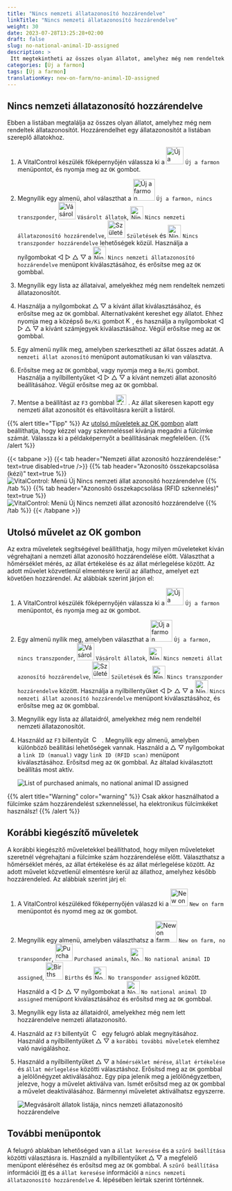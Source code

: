 ```yaml
---
title: "Nincs nemzeti állatazonosító hozzárendelve"
linkTitle: "Nincs nemzeti állatazonosító hozzárendelve"
weight: 30
date: 2023-07-28T13:25:28+02:00
draft: false
slug: no-national-animal-ID-assigned
description: >
 Itt megtekintheti az összes olyan állatot, amelyhez még nem rendeltek nemzeti állatazonosítót, és hozzárendelhet egy nemzeti állatazonosítót.
categories: [Új a farmon]
tags: [Új a farmon]
translationKey: new-on-farm/no-animal-ID-assigned
---
```

## Nincs nemzeti állatazonosító hozzárendelve

Ebben a listában megtalálja az összes olyan állatot, amelyhez még nem rendeltek állatazonosítót. Hozzárendelhet egy állatazonosítót a listában szereplő állatokhoz.

1. A VitalControl készülék főképernyőjén válassza ki a <img src="/icons/main/new-on-farm.svg" width="40" align="bottom" alt="Új a farmon" /> `Új a farmon` menüpontot, és nyomja meg az `OK` gombot.

2. Megnyílik egy almenü, ahol választhat a <img src="/icons/registration/new-on-farm-no-transponder.svg" width="50" align="bottom" alt="Új a farmon, nincs transzponder" /> `Új a farmon, nincs transzponder`, <img src="/icons/main/new-on-farm.svg" width="40" align="bottom" alt="Vásárolt állatok" /> `Vásárolt állatok`, <img src="/icons/registration/no-eartag-number.svg" width="30" align="bottom" alt="Nincs nemzeti állatazonosító" /> `Nincs nemzeti állatazonosító hozzárendelve`, <img src="/icons/main/births.svg" width="40" align="bottom" alt="Születések" /> `Születések` és <img src="/icons/registration/no-transponder.svg" width="30" align="bottom" alt="Nincs transzponder hozzárendelve" /> `Nincs transzponder hozzárendelve` lehetőségek közül. Használja a nyílgombokat ◁ ▷ △ ▽ a <img src="/icons/registration/no-eartag-number.svg" width="30" align="bottom" alt="Nincs nemzeti állatazonosító" /> `Nincs nemzeti állatazonosító hozzárendelve` menüpont kiválasztásához, és erősítse meg az `OK` gombbal.

3. Megnyílik egy lista az állataival, amelyekhez még nem rendeltek nemzeti állatazonosítót.

4. Használja a nyílgombokat △ ▽ a kívánt állat kiválasztásához, és erősítse meg az `OK` gombbal. Alternatívaként kereshet egy állatot. Ehhez nyomja meg a középső `Be/Ki` gombot <img src="/icons/footer/search.svg" width="15" align="bottom" alt="Keresés" />, és használja a nyílgombokat ◁ ▷ △ ▽ a kívánt számjegyek kiválasztásához. Végül erősítse meg az `OK` gombbal.


5. Egy almenü nyílik meg, amelyben szerkesztheti az állat összes adatát. A `nemzeti állat azonosító` menüpont automatikusan ki van választva.

6. Erősítse meg az `OK` gombbal, vagy nyomja meg a `Be/Ki` gombot. Használja a nyílbillentyűket ◁ ▷ △ ▽ a kívánt nemzeti állat azonosító beállításához. Végül erősítse meg az `OK` gombbal.

7. Mentse a beállítást az `F3` gombbal <img src="/icons/footer/save.svg" width="24" align="bottom" alt="Mentés" />&nbsp;. Az állat sikeresen kapott egy nemzeti állat azonosítót és eltávolításra került a listáról.

{{% alert title="Tipp" %}}
Az [utolsó műveletek az OK gombon](#last-action-on-ok) alatt beállíthatja, hogy kézzel vagy szkenneléssel kívánja megadni a fülcímke számát. Válassza ki a példaképernyőt a beállításának megfelelően.
{{% /alert %}}

{{< tabpane >}}
{{< tab header="Nemzeti állat azonosító hozzárendelése:" text=true disabled=true />}}
{{% tab header="Azonosító összekapcsolása (kézi)" text=true %}}
![VitalControl: Menü Új Nincs nemzeti állat azonosító hozzárendelve](../images/noanimalID.png "Azonosító összekapcsolása (kézi)")
{{% /tab %}}
{{% tab header="Azonosító összekapcsolása (RFID szkennelés)" text=true %}}
![VitalControl: Menü Új Nincs nemzeti állat azonosító hozzárendelve](../images/noanimalID-scan.png "Azonosító összekapcsolása (RFID szkennelés)")
{{% /tab %}}
{{< /tabpane >}}        

## Utolsó művelet az OK gombon

Az extra műveletek segítségével beállíthatja, hogy milyen műveleteket kíván végrehajtani a nemzeti állat azonosító hozzárendelése előtt. Választhat a hőmérséklet mérés, az állat értékelése és az állat mérlegelése között. Az adott művelet közvetlenül elmentésre kerül az állathoz, amelyet ezt követően hozzárendel. Az alábbiak szerint járjon el:

1. A VitalControl készülék főképernyőjén válassza ki a <img src="/icons/main/new-on-farm.svg" width="40" align="bottom" alt="Új a farmon" /> `Új a farmon` menüpontot, és nyomja meg az `OK` gombot.

2. Egy almenü nyílik meg, amelyben választhat a <img src="/icons/registration/new-on-farm-no-transponder.svg" width="50" align="bottom" alt="Új a farmon, nincs transzponder" /> `Új a farmon, nincs transzponder`, <img src="/icons/main/new-on-farm.svg" width="40" align="bottom" alt="Vásárolt állatok" /> `Vásárolt állatok`, <img src="/icons/registration/no-eartag-number.svg" width="30" align="bottom" alt="Nincs nemzeti állat azonosító" /> `Nincs nemzeti állat azonosító hozzárendelve`, <img src="/icons/main/births.svg" width="40" align="bottom" alt="Születések" /> `Születések` és <img src="/icons/registration/no-transponder.svg" width="30" align="bottom" alt="Nincs transzponder hozzárendelve" /> `Nincs transzponder hozzárendelve` között. Használja a nyílbillentyűket ◁ ▷ △ ▽ a <img src="/icons/registration/no-eartag-number.svg" width="30" align="bottom" alt="Nincs nemzeti állat azonosító" /> `Nincs nemzeti állat azonosító hozzárendelve` menüpont kiválasztásához, és erősítse meg az `OK` gombbal.


3. Megnyílik egy lista az állataidról, amelyekhez még nem rendeltél nemzeti állatazonosítót.

4. Használd az `F3` billentyűt &nbsp;<img src="/icons/footer/open-popup.svg" width="15" align="bottom" alt="Call popup" />&nbsp; . Megnyílik egy almenü, amelyben különböző beállítási lehetőségek vannak. Használd a △ ▽ nyílgombokat a `link ID (manual)` vagy `link ID (RFID scan)` menüpont kiválasztásához. Erősítsd meg az `OK` gombbal. Az általad kiválasztott beállítás most aktív.

    ![List of purchased animals, no national animal ID assigned](../images/link.png "No national animal ID assigned, Link")

{{% alert title="Warning" color="warning" %}}
Csak akkor használhatod a fülcímke szám hozzárendelést szkenneléssel, ha elektronikus fülcímkéket használsz!
{{% /alert %}}

## Korábbi kiegészítő műveletek

A korábbi kiegészítő műveletekkel beállíthatod, hogy milyen műveleteket szeretnél végrehajtani a fülcímke szám hozzárendelése előtt. Választhatsz a hőmérséklet mérés, az állat értékelése és az állat mérlegelése között. Az adott művelet közvetlenül elmentésre kerül az állathoz, amelyhez később hozzárendeled. Az alábbiak szerint járj el:

1. A VitalControl készüléked főképernyőjén válaszd ki a <img src="/icons/main/new-on-farm.svg" width="40" align="bottom" alt="New on farm" /> `New on farm` menüpontot és nyomd meg az `OK` gombot.

2. Megnyílik egy almenü, amelyben választhatsz a <img src="/icons/registration/new-on-farm-no-transponder.svg" width="50" align="bottom" alt="New on farm, no transponder" /> `New on farm, no transponder`, <img src="/icons/main/new-on-farm.svg" width="40" align="bottom" alt="Purchased animals" /> `Purchased animals`, <img src="/icons/registration/no-eartag-number.svg" width="30" align="bottom" alt="No national animal ID" /> `No national animal ID assigned`, <img src="/icons/main/births.svg" width="40" align="bottom" alt="Births" /> `Births` és <img src="/icons/registration/no-transponder.svg" width="30" align="bottom" alt="No transponder assigned" /> `No transponder assigned` között. Használd a ◁ ▷ △ ▽ nyílgombokat a <img src="/icons/registration/no-eartag-number.svg" width="30" align="bottom" alt="No national animal ID" /> `No national animal ID assigned` menüpont kiválasztásához és erősítsd meg az `OK` gombbal.

3. Megnyílik egy lista az állataidról, amelyekhez még nem lett hozzárendelve nemzeti állatazonosító.

4. Használd az `F3` billentyűt &nbsp;<img src="/icons/footer/open-popup.svg" width="15" align="bottom" alt="Call popup" />&nbsp; egy felugró ablak megnyitásához. Használd a nyílbillentyűket △ ▽ a `korábbi további műveletek` elemhez való navigáláshoz.

5. Használd a nyílbillentyűket △ ▽ a `hőmérséklet mérése`, `állat értékelése` és `állat mérlegelése` közötti választáshoz. Erősítsd meg az `OK` gombbal a jelölőnégyzet aktiválásához. Egy pipa jelenik meg a jelölőnégyzetben, jelezve, hogy a művelet aktiválva van. Ismét erősítsd meg az `OK` gombbal a művelet deaktiválásához. Bármennyi műveletet aktiválhatsz egyszerre.

    ![Megvásárolt állatok listája, nincs nemzeti állatazonosító hozzárendelve](../images/aidditional-actions.png "Nincs nemzeti állatazonosító hozzárendelve, Link")

 ## További menüpontok

A felugró ablakban lehetőséged van a `állat keresése` és a `szűrő beállítása` közötti választásra is. Használd a nyílbillentyűket △ ▽ a megfelelő menüpont eléréséhez és erősítsd meg az `OK` gombbal. A `szűrő beállítása` információi [itt](/hu/docs/filter/) és a `állat keresése` információi a `nincs nemzeti állatazonosító hozzárendelve` 4. lépésében leírtak szerint történnek.
